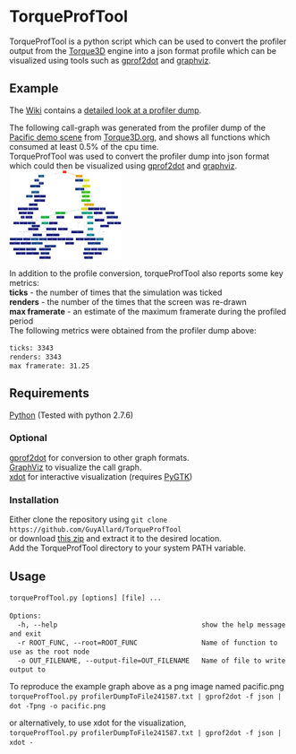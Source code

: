 # TorqueProfTool
TorqueProfTool is a python script which can be used to convert the profiler output from the [Torque3D](https://github.com/GarageGames/Torque3D) engine into a json format profile which can be visualized using tools such as [gprof2dot](https://github.com/jrfonseca/gprof2dot) and [graphviz](http://www.graphviz.org).

## Example  
The [Wiki](https://github.com/GuyAllard/TorqueProfTool/wiki/Home) contains a [detailed look at a profiler dump](https://github.com/GuyAllard/TorqueProfTool/wiki/A-Worked-Example).  

The following call-graph was generated from the profiler dump of the [Pacific demo scene](http://torque3d.wdfiles.com/local--files/communityproject%3Aperformance%3Aprofiling-and-optimisation/profilerDumpToFile241587.txt) from [Torque3D.org](http://torque3d.org), and shows all functions which consumed at least 0.5% of the cpu time.  
TorqueProfTool was used to convert the profiler dump into json format which could then be visualized using [gprof2dot](https://github.com/jrfonseca/gprof2dot) and [graphviz](http://www.graphviz.org).  
[![pacific call graph](examples/pacific_full_thumb.png)](examples/pacific_full.png?raw=true)  
  
In addition to the profile conversion, torqueProfTool also reports some key metrics:  
**ticks**         - the number of times that the simulation was ticked  
**renders**       - the number of the times that the screen was re-drawn  
**max framerate** - an estimate of the maximum framerate during the profiled period  
The following metrics were obtained from the profiler dump above:  
```
ticks: 3343
renders: 3343
max framerate: 31.25
```
  
  
## Requirements
[Python](http://www.python.org) (Tested with python 2.7.6)
  
### Optional
[gprof2dot](https://github.com/jrfonseca/gprof2dot) for conversion to other graph formats.  
[GraphViz](http://www.graphviz.org) to visualize the call graph.  
[xdot](https://github.com/jrfonseca/xdot.py) for interactive visualization (requires [PyGTK](http://www.pygtk.org))  
### Installation
Either clone the repository using `git clone https://github.com/GuyAllard/TorqueProfTool`  
or download [this zip](https://github.com/GuyAllard/TorqueProfTool/archive/master.zip) and extract it to the desired location.  
Add the TorqueProfTool directory to your system PATH variable.
  
## Usage
```
torqueProfTool.py [options] [file] ...

Options:
  -h, --help                                    show the help message and exit
  -r ROOT_FUNC, --root=ROOT_FUNC                Name of function to use as the root node
  -o OUT_FILENAME, --output-file=OUT_FILENAME   Name of file to write output to
```
  
To reproduce the example graph above as a png image named pacific.png  
`torqueProfTool.py profilerDumpToFile241587.txt | gprof2dot -f json | dot -Tpng -o pacific.png`  

or alternatively, to use xdot for the visualization,  
`torqueProfTool.py profilerDumpToFile241587.txt | gprof2dot -f json | xdot -`  

  
